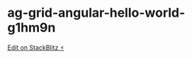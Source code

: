 # ag-grid-angular-hello-world-g1hm9n

[Edit on StackBlitz ⚡️](https://stackblitz.com/edit/ag-grid-angular-hello-world-g1hm9n)